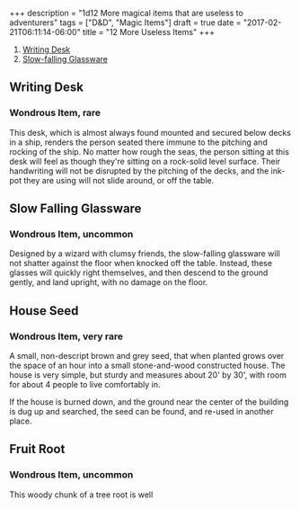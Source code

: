 +++
description = "1d12 More magical items that are useless to adventurers"
tags = ["D&D", "Magic Items"]
draft = true
date = "2017-02-21T06:11:14-06:00"
title = "12 More Useless Items"
+++

1. [Writing Desk](#writing-desk)
2. [Slow-falling Glassware](#slow-falling-glassware)

## <a name="writing-desk"></a> Writing Desk
### Wondrous Item, rare
This desk, which is almost always found mounted and secured below decks in a ship, renders the person seated there immune to the pitching and rocking of the ship. No matter how rough the seas, the person sitting at this desk will feel as though they're sitting on a rock-solid level surface. Their handwriting will not be disrupted by the pitching of the decks, and the ink-pot they are using will not slide around, or off the table.

## <a name="slow-falling-glassware"></a> Slow Falling Glassware
### Wondrous Item, uncommon
Designed by a wizard with clumsy friends, the slow-falling glassware will not shatter against the floor when knocked off the table. Instead, these glasses will quickly right themselves, and then descend to the ground gently, and land upright, with no damage on the floor.

## <a name="house-seed"></a> House Seed
### Wondrous Item, very rare
A small, non-descript brown and grey seed, that when planted grows over the space of an hour into a small stone-and-wood constructed house. The house is very simple, but sturdy and measures about 20' by 30', with room for about 4 people to live comfortably in.

If the house is burned down, and the ground near the center of the building is dug up and searched, the seed can be found, and re-used in another place.

## <a name="fruit-root"></a> Fruit Root
### Wondrous Item, uncommon
This woody chunk of a tree root is well  
